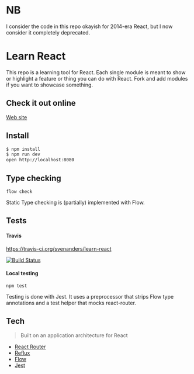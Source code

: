 # NB

I consider the code in this repo okayish for 2014-era React, but I now consider it completely deprecated. 

# Learn React

This repo is a learning tool for React. Each single module is meant to show or highlight a feature or thing you can do with React. Fork and add modules if you want to showcase something. 

## Check it out online

[Web site](https://learnreact.robbestad.com/)

## Install

```sh
$ npm install
$ npm run dev 
open http://localhost:8080
```

## Type checking

```flow check```

Static Type checking is (partially) implemented with Flow.

## Tests

#### Travis

https://travis-ci.org/svenanders/learn-react

[![Build Status](https://travis-ci.org/svenanders/learn-react.svg?branch=master)](https://travis-ci.org/svenanders/learn-react)

#### Local testing

```npm test```

Testing is done with Jest. It uses a preprocessor that strips Flow type annotations and a test helper that mocks
react-router.

## Tech

> Built on an application architecture for React 
    
- [React Router](https://github.com/rackt/react-router)
- [Reflux](https://www.npmjs.org/package/reflux)
- [Flow](http://flowtype.org/)
- [Jest](https://facebook.github.io/jest/)

